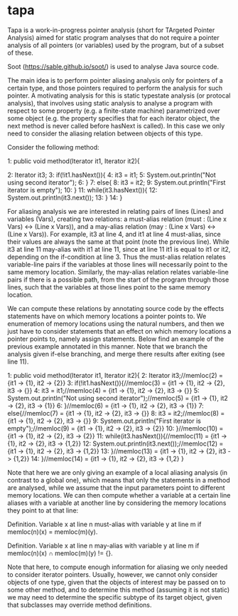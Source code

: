 # tapa

Tapa is a work-in-progress pointer analysis (short for TArgeted Pointer Analysis) aimed for static program analyses that do not require a pointer analysis of all pointers (or variables) used by the program, but of a subset of these.

Soot (https://sable.github.io/soot/) is used to analyse Java source code.

The main idea is to perform pointer aliasing analysis only for pointers of a certain type, and those pointers required to perform the analysis for such pointer. A motivating analysis for this is static typestate analysis (or protocal analysis), that involves using static analysis to analyse a program with respect to some property (e.g. a finite-state machine) parametrized over some object (e.g. the property specifies that for each iterator object, the next method is never called before hasNext is called). In this case we only need to consider the aliasing relation between objects of this type.

Consider the following method:

 1:    public void method(Iterator<String> it1, Iterator<String> it2){
 
 2:        Iterator<String> it3;
 3:        if(!it1.hasNext()){
 4:            it3 = it1;
 5:            System.out.println("Not using second iterator");
 6:        }
 7:        else{
 8:            it3 = it2;
 9:            System.out.println("First iterator is empty");
10:        }
11:        while(it3.hasNext()){
12:            System.out.println(it3.next());
13:        }
14:    }

For aliasing analysis we are interested in relating pairs of lines (Lines) and variables (Vars), creating two relations: a must-alias relation (must : (Line x Vars) <-> (Line x Vars)), and a may-alias relation (may : (Line x Vars) <-> (Line x Vars)). For example, it3 at line 4, and it1 at line 4 must-alias, since their values are always the same at that point (note the previous line). While it3 at line 11 may-alias with it1 at line 11, since at line 11 it1 is equal to it1 or it2, depending on the if-condition at line 3. Thus the must-alias relation relates variable-line pairs if the variables at those lines will necessarily point to the same memory location. Similarly, the may-alias relation relates variable-line pairs if there is a possible path, from the start of the program through those lines, such that the variables at those lines point to the same memory location.

We can compute these relations by annotating source code by the effects statements have on which memory locations a pointer points to. We enumeration of memory locations using the natural numbers, and then we just have to consider statements that an effect on which memory locations a pointer points to, namely assign statements. Below find an example of the previous example annotated in this manner. Note that we branch the analysis given if-else branching, and merge there results after exiting (see line 11).

 1:    public void method(Iterator<String> it1, Iterator<String> it2){
 2:        Iterator<String> it3;//memloc(2) = {it1 -> {1}, it2 -> {2}}
 3:        if(!it1.hasNext()){//memloc(3) = {it1 -> {1}, it2 -> {2}, it3 -> {}}
 4:            it3 = it1;//memloc(4) = {it1 -> {1}, it2 -> {2}, it3 -> {}}
 5:            System.out.println("Not using second iterator");//memloc(5) = {it1 -> {1}, it2 -> {2}, it3 -> {1}}
 6:        }//memloc(6) = {it1 -> {1}, it2 -> {2}, it3 -> {1}}
 7:        else{//memloc(7) = {it1 -> {1}, it2 -> {2}, it3 -> {}}
 8:            it3 = it2;//memloc(8) = {it1 -> {1}, it2 -> {2}, it3 -> {}}
 9:            System.out.println("First iterator is empty");//memloc(9) = {it1 -> {1}, it2 -> {2}, it3 -> {2}}
10:        }//memloc(10) = {it1 -> {1}, it2 -> {2}, it3 -> {2}}
11:        while(it3.hasNext()){//memloc(11) = {it1 -> {1}, it2 -> {2}, it3 -> {1,2}}
12:            System.out.println(it3.next());//memloc(12) = {it1 -> {1}, it2 -> {2}, it3 -> {1,2}}
13:        }//memloc(13) = {it1 -> {1}, it2 -> {2}, it3 -> {1,2}}
14:    }//memloc(14) = {it1 -> {1}, it2 -> {2}, it3 -> {1,2} }

Note that here we are only giving an example of a local aliasing analysis (in contrast to a global one), which means that only the statements in a method are analysed, while we assume that the input parameters point to different memory locations. We can then compute whether a variable at a certain line aliases with a variable at another line by considering the memory locations they point to at that line:

Definition. Variable x at line n must-alias with variable y at line m if memloc(n)(x) = memloc(m)(y).

Definition. Variable x at line n may-alias with variable y at line m if memloc(n)(x) ∩ memloc(m)(y) != {}.

Note that here, to compute enough information for aliasing we only needed to consider iterator pointers. Usually, however, we cannot only consider objects of one type, given that the objects of interest may be passed on to some other method, and to determine this method (assuming it is not static) we may need to determine the specific subtype of its target object, given that subclasses may override method definitions.
